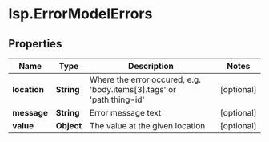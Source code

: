 # Isp.ErrorModelErrors

## Properties

Name | Type | Description | Notes
------------ | ------------- | ------------- | -------------
**location** | **String** | Where the error occured, e.g. &#39;body.items[3].tags&#39; or &#39;path.thing-id&#39; | [optional] 
**message** | **String** | Error message text | [optional] 
**value** | **Object** | The value at the given location | [optional] 


